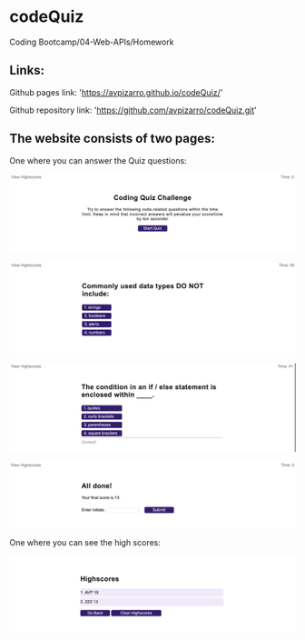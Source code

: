 # codeQuiz
Coding Bootcamp/04-Web-APIs/Homework

## Links:

Github pages link: 'https://avpizarro.github.io/codeQuiz/'

Github repository link: 'https://github.com/avpizarro/codeQuiz.git'


## The website consists of two pages:

One where you can answer the Quiz questions:

![quizStart](Assets/start.png)

![quizQuestions1](Assets/q1.png)

![quizQuestions2](Assets/q2.png)

![quizResults](Assets/result.png)



One where you can see the high scores:

![Scores](Assets/scores.png)
